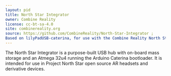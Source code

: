 ```yaml
---
layout: pid
title: North Star Integrator
owner: Combine Reality
license: cc-bt-sa-4.0
site: combinereality.org
source: https://github.com/CombineReality/North-Star-Integrator ; 
Based on lilyPadUSB-caterina, for use with the Combine Reality North Star Integrator board: https://github.com/CombineReality/ArduinoCore-avr
---
```


The North Star Integrator is a purpose-built USB hub 
with on-board mass storage and an Atmega 32u4 running 
the Arduino Caterina bootloader. It is intended for 
use in Project North Star open source AR headsets and 
derivative devices.

